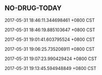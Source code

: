 ## NO-DRUG-TODAY


2017-05-31 18:46:11.344698461 +0800 CST

2017-05-31 18:46:19.885103647 +0800 CST

2017-05-31 19:01:41.603795524 +0800 CST

2017-05-31 19:06:25.735206911 +0800 CST

2017-05-31 19:07:23.990429424 +0800 CST

2017-05-31 19:13:45.594948849 +0800 CST